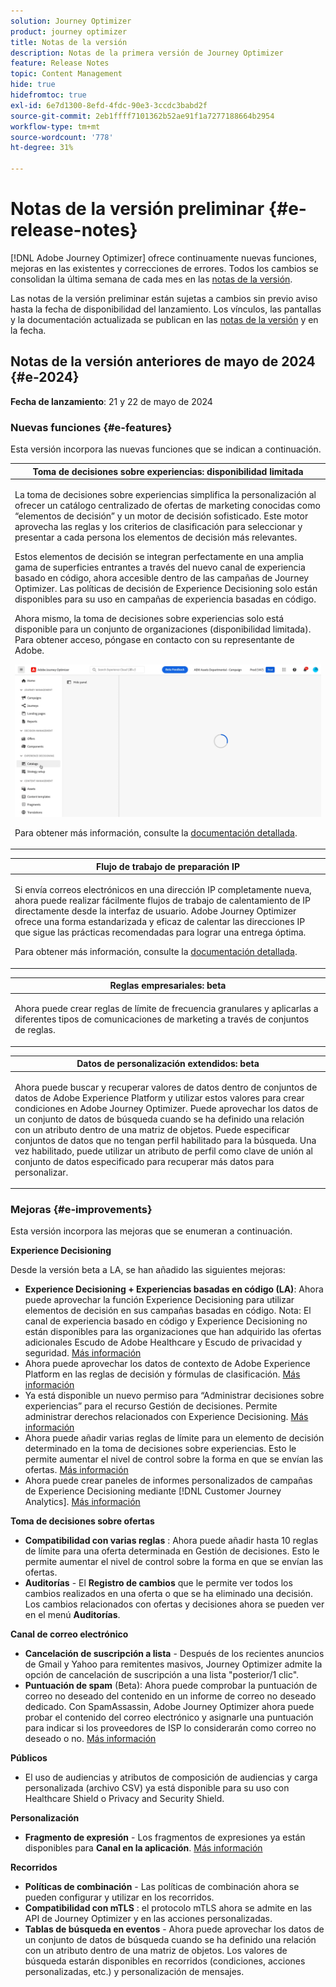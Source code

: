 ```yaml
---
solution: Journey Optimizer
product: journey optimizer
title: Notas de la versión
description: Notas de la primera versión de Journey Optimizer
feature: Release Notes
topic: Content Management
hide: true
hidefromtoc: true
exl-id: 6e7d1300-8efd-4fdc-90e3-3ccdc3babd2f
source-git-commit: 2eb1ffff7101362b52ae91f1a7277188664b2954
workflow-type: tm+mt
source-wordcount: '778'
ht-degree: 31%

---
```


# Notas de la versión preliminar {#e-release-notes}

[!DNL Adobe Journey Optimizer] ofrece continuamente nuevas funciones, mejoras en las existentes y correcciones de errores. Todos los cambios se consolidan la última semana de cada mes en las [notas de la versión](release-notes.md).

Las notas de la versión preliminar están sujetas a cambios sin previo aviso hasta la fecha de disponibilidad del lanzamiento. Los vínculos, las pantallas y la documentación actualizada se publican en las [notas de la versión](release-notes.md) y en la fecha.

## Notas de la versión anteriores de mayo de 2024 {#e-2024}

**Fecha de lanzamiento**: 21 y 22 de mayo de 2024

### Nuevas funciones {#e-features}

Esta versión incorpora las nuevas funciones que se indican a continuación.


<table>
<thead>
<tr>
<th><strong>Toma de decisiones sobre experiencias: disponibilidad limitada</strong><br/></th>
</tr>
</thead>
<tbody>
<tr>
<td>
<p>La toma de decisiones sobre experiencias simplifica la personalización al ofrecer un catálogo centralizado de ofertas de marketing conocidas como “elementos de decisión” y un motor de decisión sofisticado. Este motor aprovecha las reglas y los criterios de clasificación para seleccionar y presentar a cada persona los elementos de decisión más relevantes.</p>
<p>Estos elementos de decisión se integran perfectamente en una amplia gama de superficies entrantes a través del nuevo canal de experiencia basado en código, ahora accesible dentro de las campañas de Journey Optimizer. Las políticas de decisión de Experience Decisioning solo están disponibles para su uso en campañas de experiencia basadas en código.</p>
<p>Ahora mismo, la toma de decisiones sobre experiencias solo está disponible para un conjunto de organizaciones (disponibilidad limitada). Para obtener acceso, póngase en contacto con su representante de Adobe.</p>
<img src="assets/do-not-localize/gif-exd.gif"/>
<p>Para obtener más información, consulte la <a href="../experience-decisioning/gs-experience-decisioning.md">documentación detallada</a>.</p>
</td>
</tr>
</tbody>
</table>


<table>
<thead>
<tr>
<th><strong>Flujo de trabajo de preparación IP</strong><br/></th>
</tr>
</thead>
<tbody>
<tr>
<td>
<p>Si envía correos electrónicos en una dirección IP completamente nueva, ahora puede realizar fácilmente flujos de trabajo de calentamiento de IP directamente desde la interfaz de usuario. Adobe Journey Optimizer ofrece una forma estandarizada y eficaz de calentar las direcciones IP que sigue las prácticas recomendadas para lograr una entrega óptima.</p>
<p>Para obtener más información, consulte la <a href="../configuration/ip-warmup-gs.md">documentación detallada</a>.</p>
</td>
</tr>
</tbody>
</table>

<table>
<thead>
<tr>
<th><strong>Reglas empresariales: beta</strong><br/></th>
</tr>
</thead>
<tbody>
<tr>
<td>
<p>Ahora puede crear reglas de límite de frecuencia granulares y aplicarlas a diferentes tipos de comunicaciones de marketing a través de conjuntos de reglas. </p>
</td>
</tr>
</tbody>
</table>


<table>
<thead>
<tr>
<th><strong>Datos de personalización extendidos: beta</strong><br/></th>
</tr>
</thead>
<tbody>
<tr>
<td>
<p>Ahora puede buscar y recuperar valores de datos dentro de conjuntos de datos de Adobe Experience Platform y utilizar estos valores para crear condiciones en Adobe Journey Optimizer. Puede aprovechar los datos de un conjunto de datos de búsqueda cuando se ha definido una relación con un atributo dentro de una matriz de objetos. Puede especificar conjuntos de datos que no tengan perfil habilitado para la búsqueda. Una vez habilitado, puede utilizar un atributo de perfil como clave de unión al conjunto de datos especificado para recuperar más datos para personalizar.</p>
</td>
</tr>
</tbody>
</table>

### Mejoras {#e-improvements}

Esta versión incorpora las mejoras que se enumeran a continuación.

**Experience Decisioning**

Desde la versión beta a LA, se han añadido las siguientes mejoras:

* **Experience Decisioning + Experiencias basadas en código (LA)**: Ahora puede aprovechar la función Experience Decisioning para utilizar elementos de decisión en sus campañas basadas en código. Nota: El canal de experiencia basado en código y Experience Decisioning no están disponibles para las organizaciones que han adquirido las ofertas adicionales Escudo de Adobe Healthcare y Escudo de privacidad y seguridad. [Más información](../code-based/get-started-code-based.md)
* Ahora puede aprovechar los datos de contexto de Adobe Experience Platform en las reglas de decisión y fórmulas de clasificación. [Más información](../experience-decisioning/context-data.md)
* Ya está disponible un nuevo permiso para “Administrar decisiones sobre experiencias” para el recurso Gestión de decisiones. Permite administrar derechos relacionados con Experience Decisioning. [Más información](../experience-decisioning/gs-experience-decisioning.md)
* Ahora puede añadir varias reglas de límite para un elemento de decisión determinado en la toma de decisiones sobre experiencias. Esto le permite aumentar el nivel de control sobre la forma en que se envían las ofertas. [Más información](../experience-decisioning/items.md#capping)
* Ahora puede crear paneles de informes personalizados de campañas de Experience Decisioning mediante [!DNL Customer Journey Analytics]. [Más información](../experience-decisioning/cja-reporting.md)


**Toma de decisiones sobre ofertas**

* **Compatibilidad con varias reglas** : Ahora puede añadir hasta 10 reglas de límite para una oferta determinada en Gestión de decisiones. Esto le permite aumentar el nivel de control sobre la forma en que se envían las ofertas.
* **Auditorías** - El **Registro de cambios** que le permite ver todos los cambios realizados en una oferta o que se ha eliminado una decisión. Los cambios relacionados con ofertas y decisiones ahora se pueden ver en el menú **Auditorías**.


**Canal de correo electrónico**

* **Cancelación de suscripción a lista** - Después de los recientes anuncios de Gmail y Yahoo para remitentes masivos, Journey Optimizer admite la opción de cancelación de suscripción a una lista &quot;posterior/1 clic&quot;.
* **Puntuación de spam** (Beta): Ahora puede comprobar la puntuación de correo no deseado del contenido en un informe de correo no deseado dedicado. Con SpamAssassin, Adobe Journey Optimizer ahora puede probar el contenido del correo electrónico y asignarle una puntuación para indicar si los proveedores de ISP lo considerarán como correo no deseado o no. [Más información](../content-management/spam-report.md)


**Públicos**

* El uso de audiencias y atributos de composición de audiencias y carga personalizada (archivo CSV) ya está disponible para su uso con Healthcare Shield o Privacy and Security Shield.

**Personalización**

* **Fragmento de expresión** - Los fragmentos de expresiones ya están disponibles para **Canal en la aplicación**. [Más información](../personalization/use-expression-fragments.md)

**Recorridos**

* **Políticas de combinación** - Las políticas de combinación ahora se pueden configurar y utilizar en los recorridos.
* **Compatibilidad con mTLS** : el protocolo mTLS ahora se admite en las API de Journey Optimizer y en las acciones personalizadas.
* **Tablas de búsqueda en eventos** - Ahora puede aprovechar los datos de un conjunto de datos de búsqueda cuando se ha definido una relación con un atributo dentro de una matriz de objetos. Los valores de búsqueda estarán disponibles en recorridos (condiciones, acciones personalizadas, etc.) y personalización de mensajes.
